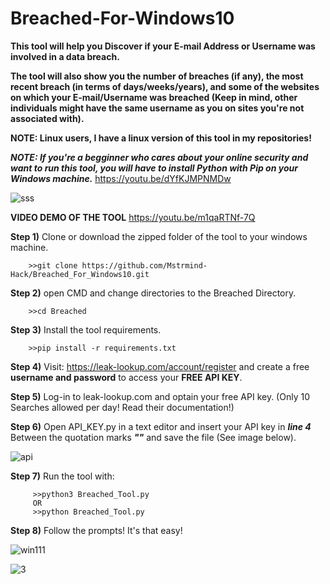 # Breached-For-Windows10

**This tool will help you Discover if your E-mail Address or Username was involved in a data breach.**

**The tool will also show you the number of breaches (if any), the most recent breach (in terms of days/weeks/years), and some of the websites on which your E-mail/Username was breached (Keep in mind, other individuals might have the same username as you on sites you're not associated with).**

**NOTE: Linux users, I have a linux version of this tool in my repositories!**



_**NOTE: If you're a begginner who cares about your online security and want to run this tool, you will have to install Python with Pip on your Windows machine.**_ https://youtu.be/dYfKJMPNMDw

![sss](https://user-images.githubusercontent.com/104036615/164875024-b8c6928f-8019-47c8-b25b-fbeb32a63b4b.png)

**VIDEO DEMO OF THE TOOL** https://youtu.be/m1qaRTNf-7Q

**Step 1)** Clone or download the zipped folder of the tool to your windows machine.

        >>git clone https://github.com/Mstrmind-Hack/Breached_For_Windows10.git
       
**Step 2)** open CMD and change directories to the Breached Directory.
        
        >>cd Breached

**Step 3)** Install the tool requirements. 

        >>pip install -r requirements.txt

**Step 4)** Visit: https://leak-lookup.com/account/register and create a free **username and password** to access your **FREE API KEY**.

**Step 5)** Log-in to leak-lookup.com and optain your free API key. (Only 10 Searches allowed per day! Read their documentation!)

**Step 6)** Open API_KEY.py in a text editor and insert your API key in _**line 4**_ Between the quotation marks _**""**_ and save the file (See image below).

![api](https://user-images.githubusercontent.com/104036615/167968288-63798af3-7796-47a1-a77c-4e22a78ea899.png)

**Step 7)** Run the tool with: 

         >>python3 Breached_Tool.py
         OR
         >>python Breached_Tool.py

**Step 8)** Follow the prompts! It's that easy!

![win111](https://user-images.githubusercontent.com/104036615/164874953-943ad5fd-1c0a-482b-8f85-819d94f4b842.png)

![3](https://user-images.githubusercontent.com/104036615/164876770-323b0724-af07-467b-b465-651a04344364.png)
